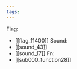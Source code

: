 ```yaml
---
tags:
---
```

Flag:
- [[flag_11400]]
Sound:
- [[sound_43]]
- [[sound_17]]
Fn:
- [[sub000_function28]]
